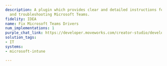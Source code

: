 ```yaml
---
description: A plugin which provides clear and detailed instructions for managing
  and troubleshooting Microsoft Teams.
fidelity: IDEA
name: Fix Microsoft Teams Drivers
num_implementations: 1
purple_chat_link: https://developer.moveworks.com/creator-studio/developer-tools/purple-chat?conversation=%7B%22startTimestamp%22%3A%2211%3A43+AM%22%2C%22messages%22%3A%5B%7B%22role%22%3A%22user%22%2C%22parts%22%3A%5B%7B%22richText%22%3A%22%3Cp%3EMy+MS+Teams+is+having+audio+issues.%3Cbr%3E%3C%2Fp%3E%22%7D%5D%7D%2C%7B%22role%22%3A%22assistant%22%2C%22parts%22%3A%5B%7B%22richText%22%3A%22%3Cp%3EThis+is+a+common+issue+and+I+can+usually+fix+it+by+reinstalling+your+MS+Teams+audio+drivers.%3Cbr%3E%3C%2Fp%3E%22%7D%2C%7B%22richText%22%3A%22%3Cb%3E%3Cp%3ECan+I+reinstall+them+now%3F%3Cbr%3E%3C%2Fp%3E%3C%2Fb%3E%3Cbr%3E%3Cp%3EThis+will+take+%7E5+minutes.%3Cbr%3E%3C%2Fp%3E%22%7D%2C%7B%22buttons%22%3A%5B%7B%22style%22%3A%22filled%22%2C%22buttonText%22%3A%22Reinstall%22%7D%2C%7B%22style%22%3A%22outlined%22%2C%22buttonText%22%3A%22No+thanks%22%7D%5D%7D%5D%7D%5D%7D
solution_tags:
- IT
systems:
- microsoft-intune

---
```

